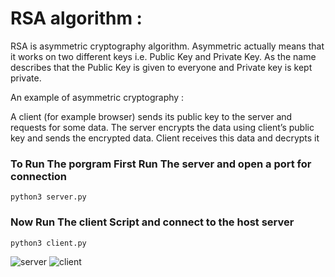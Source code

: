 # RSA algorithm :
RSA is  asymmetric cryptography algorithm. Asymmetric actually means that it works on two different keys i.e. Public Key and Private Key. As the name describes that the Public Key is given to everyone and Private key is kept private.

An example of asymmetric cryptography :

A client (for example browser) sends its public key to the server and requests for some data.
The server encrypts the data using client’s public key and sends the encrypted data.
Client receives this data and decrypts it

### To Run The porgram First Run The server and open a port for connection

``` 
python3 server.py

```
 ### Now Run The client Script and connect to the host server
``` 
python3 client.py
```
![server](gui1.png)
![client](gui2.png)

